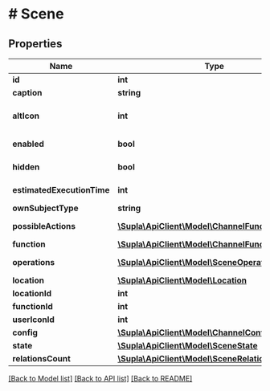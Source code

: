 # # Scene

## Properties

Name | Type | Description | Notes
------------ | ------------- | ------------- | -------------
**id** | **int** | Identifier | [optional]
**caption** | **string** | Caption | [optional]
**altIcon** | **int** | Chosen alternative icon idenifier. Should not be greater than the &#x60;function.maxAlternativeIconIndex&#x60;. | [optional]
**enabled** | **bool** | Whether this scene is enabled or not | [optional]
**hidden** | **bool** | Whether this scene is shown on client apps or not | [optional]
**estimatedExecutionTime** | **int** | Estimated execution time for this scene (in milliseconds). | [optional]
**ownSubjectType** | **string** |  | [optional]
**possibleActions** | [**\Supla\ApiClient\Model\ChannelFunctionAction[]**](ChannelFunctionAction.md) | What action can you execute on this subject? | [optional]
**function** | [**\Supla\ApiClient\Model\ChannelFunction**](ChannelFunction.md) |  | [optional]
**operations** | [**\Supla\ApiClient\Model\SceneOperation[]**](SceneOperation.md) | Scene operations, only if requested in the &#x60;include&#x60; param | [optional]
**location** | [**\Supla\ApiClient\Model\Location**](Location.md) |  | [optional]
**locationId** | **int** |  | [optional]
**functionId** | **int** |  | [optional]
**userIconId** | **int** |  | [optional]
**config** | [**\Supla\ApiClient\Model\ChannelConfig**](ChannelConfig.md) |  | [optional]
**state** | [**\Supla\ApiClient\Model\SceneState**](SceneState.md) |  | [optional]
**relationsCount** | [**\Supla\ApiClient\Model\SceneRelationsCount**](SceneRelationsCount.md) |  | [optional]

[[Back to Model list]](../../README.md#models) [[Back to API list]](../../README.md#endpoints) [[Back to README]](../../README.md)
